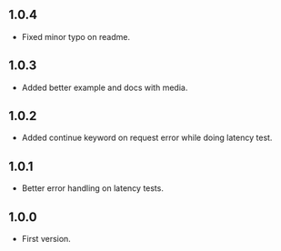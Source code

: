 ## 1.0.4

- Fixed minor typo on readme.

## 1.0.3

- Added better example and docs with media.

## 1.0.2

- Added continue keyword on request error while doing latency test.

## 1.0.1

- Better error handling on latency tests.

## 1.0.0

- First version.

